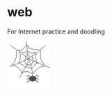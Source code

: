 # web
For Internet practice and doodling

<img src="./assets/images/spiderweb.gif" alt="an image I stole" style="width: 100px;"/>